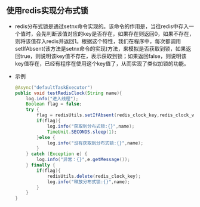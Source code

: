## 使用redis实现分布式锁

- redis分布式锁是通过setnx命令实现的。该命令的作用是，当往redis中存入一个值时，会先判断该值对应的key是否存在，如果存在则返回0，如果不存在，则将该值存入redis并返回1。根据这个特性，我们在程序中，每次都调用setIfAbsent(该方法是setnx命令的实现)方法，来模拟是否获取到锁，如果返回true，则说明该key值不存在，表示获取到锁；如果返回false，则说明该key值存在，已经有程序在使用这个key值了，从而实现了类似加锁的功能。

- 示例

  ```java
  @Async("defaultTaskExecutor")
  public void testRedisClock(String name){
      log.info("进入线程");
      Boolean flag = false;
      try {
          flag = redisUtils.setIfAbsent(redis_clock_key,redis_clock_velue);
          if(flag){
              log.info("获取到分布式锁:{}",name);
              TimeUnit.SECONDS.sleep(1);
          }else {
              log.info("没有获取到分布式锁:{}",name);
          }
      } catch (Exception e) {
          log.info("异常：{}",e.getMessage());
      } finally {
          if(flag){
              redisUtils.delete(redis_clock_key);
              log.info("释放分布式锁:{}",name);
          }
      }
  }
  ```
